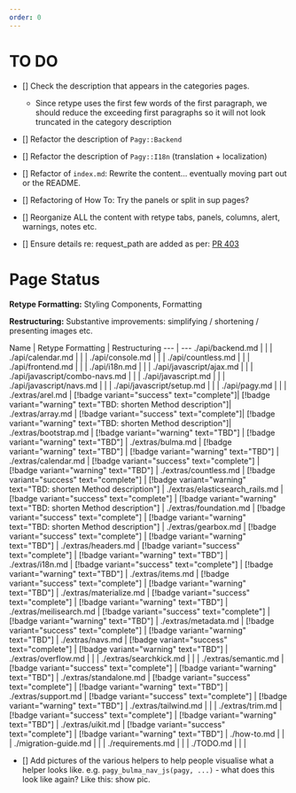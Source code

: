 ```yaml
---
order: 0
---
```

# TO DO
- [] Check the description that appears in the categories pages. 
  - Since retype uses the first few words of the first paragraph, we should reduce the exceeding first paragraphs so it will not look truncated in the category description 
- [] Refactor the description of `Pagy::Backend` 
- [] Refactor the description of `Pagy::I18n` (translation + localization) 
- [] Refactor of `index.md`: Rewrite the content... eventually moving part out or the README.
- [] Refactoring of How To: Try the panels or split in sup pages?
- [] Reorganize ALL the content with retype tabs, panels, columns, alert, warnings, notes etc.


- [] Ensure details re: request_path are added as per: [PR 403](https://github.com/ddnexus/pagy/pull/403)

# Page Status

**Retype Formatting:** Styling Components, Formatting

**Restructuring:** Substantive improvements: simplifying / shortening / presenting images etc.

Name   | Retype Formatting  | Restructuring
---    | ---
./api/backend.md |          |                 |
./api/calendar.md |         |                 |
./api/console.md |          |                 |
./api/countless.md |          |                 |
./api/frontend.md |         |                 |
./api/i18n.md |         |                 |
./api/javascript/ajax.md |          |                 |
./api/javascript/combo-navs.md |          |                 |
./api/javascript.md |         |                 |
./api/javascript/navs.md |          |                 |
./api/javascript/setup.md |         |                 |
./api/pagy.md |         |                 |
./extras/arel.md | [!badge variant="success" text="complete"]| [!badge variant="warning" text="TBD: shorten Method description"]|
./extras/array.md | [!badge variant="success" text="complete"]| [!badge variant="warning" text="TBD: shorten Method description"]|
./extras/bootstrap.md | [!badge variant="warning" text="TBD"] | [!badge variant="warning" text="TBD"]  |
./extras/bulma.md | [!badge variant="warning" text="TBD"]        | [!badge variant="warning" text="TBD"] |
./extras/calendar.md | [!badge variant="success" text="complete"] | [!badge variant="warning" text="TBD"]                |
./extras/countless.md | [!badge variant="success" text="complete"] | [!badge variant="warning" text="TBD: shorten Method description"] |
./extras/elasticsearch_rails.md | [!badge variant="success" text="complete"] | [!badge variant="warning" text="TBD: shorten Method description"] |
./extras/foundation.md | [!badge variant="success" text="complete"] | [!badge variant="warning" text="TBD: shorten Method description"] |
./extras/gearbox.md | [!badge variant="success" text="complete"] | [!badge variant="warning" text="TBD"] |
./extras/headers.md | [!badge variant="success" text="complete"] | [!badge variant="warning" text="TBD"] |
./extras/i18n.md | [!badge variant="success" text="complete"] | [!badge variant="warning" text="TBD"] |
./extras/items.md | [!badge variant="success" text="complete"] | [!badge variant="warning" text="TBD"] |
./extras/materialize.md | [!badge variant="success" text="complete"] | [!badge variant="warning" text="TBD"] |
./extras/meilisearch.md | [!badge variant="success" text="complete"] | [!badge variant="warning" text="TBD"] |
./extras/metadata.md | [!badge variant="success" text="complete"] | [!badge variant="warning" text="TBD"] |
./extras/navs.md | [!badge variant="success" text="complete"] | [!badge variant="warning" text="TBD"] |
./extras/overflow.md |          |                 |
./extras/searchkick.md |          |                 |
./extras/semantic.md | [!badge variant="success" text="complete"] | [!badge variant="warning" text="TBD"] |
./extras/standalone.md | [!badge variant="success" text="complete"] | [!badge variant="warning" text="TBD"] |
./extras/support.md | [!badge variant="success" text="complete"] | [!badge variant="warning" text="TBD"] |
./extras/tailwind.md |          |                 |
./extras/trim.md | [!badge variant="success" text="complete"] | [!badge variant="warning" text="TBD"] |
./extras/uikit.md | [!badge variant="success" text="complete"] | [!badge variant="warning" text="TBD"] |
./how-to.md |         |                 |
./migration-guide.md |          |                 |
./requirements.md |         |                 |
./TODO.md  |          |                 |


- [] Add pictures of the various helpers to help people visualise what a helper looks like. e.g. `pagy_bulma_nav_js(pagy, ...)` - what does this look like again? Like this: show pic.

